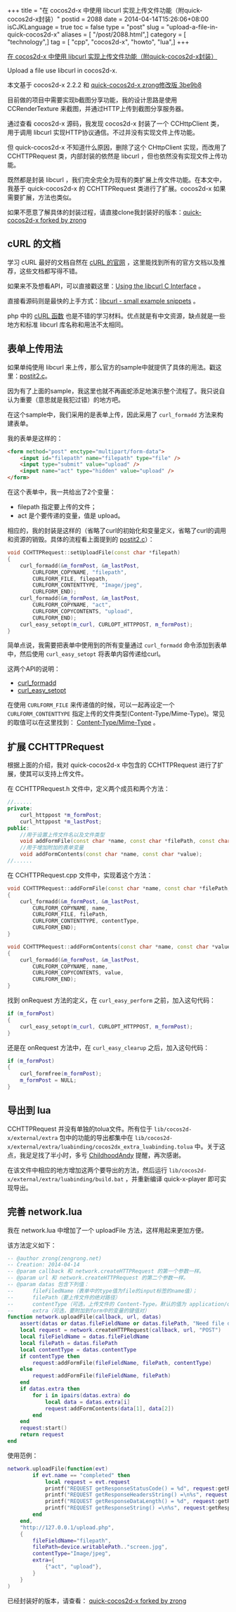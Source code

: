 +++
title = "在 cocos2d-x 中使用 libcurl 实现上传文件功能（附quick-cocos2d-x封装）"
postid = 2088
date = 2014-04-14T15:26:06+08:00
isCJKLanguage = true
toc = false
type = "post"
slug = "upload-a-file-in-quick-cocos2d-x"
aliases = [ "/post/2088.html",]
category = [ "technology",]
tag = [ "cpp", "cocos2d-x", "howto", "lua",]
+++


[在 cocos2d-x 中使用 libcurl 实现上传文件功能（附quick-cocos2d-x封装）](https://blog.zengrong.net/post/2088.html)

Upload a file use libcurl in cocos2d-x.

本文基于 cocos2d-x 2.2.2 和 [quick-cocos2d-x zrong修改版 3be9b8][1]

目前做的项目中需要实现b截图分享功能，我的设计思路是使用 CCRenderTexture 来截图，并通过HTTP上传到截图分享服务器。

通过查看 cocos2d-x 源码，我发现 cocos2d-x 封装了一个 CCHttpClient 类，用于调用 libcurl 实现HTTP协议通信。不过并没有实现文件上传功能。

但 quick-cocos2d-x 不知道什么原因，删除了这个 CHttpClient 实现，而改用了 CCHTTPRequest 类，内部封装的依然是 libcurl ，但也依然没有实现文件上传功能。

既然都是封装 libcurl ，我们完全完全为现有的类扩展上传文件功能。在本文中，我基于 quick-cocos2d-x 的 CCHTTPRequest 类进行了扩展。cocos2d-x 如果需要扩展，方法也类似。<!--more-->

如果不愿意了解具体的封装过程，请直接clone我封装好的版本：[quick-cocos2d-x forked by zrong][11]

## cURL 的文档

学习 cURL 最好的文档自然在 [cURL 的官网][2] ，这里能找到所有的官方文档以及推荐，这些文档都写得不错。

如果来不及想看API，可以直接戳这里：[Using the libcurl C Interface][3] 。

直接看源码则是最快的上手方式：[libcurl - small example snippets][4] 。

php 中的 [cURL 函数][5] 也是不错的学习材料。优点就是有中文资源，缺点就是一些地方和标准 libcurl 库名称和用法不太相同。

## 表单上传用法

如果单纯使用 libcurl 来上传，那么官方的sample中就提供了具体的用法。戳这里：[postit2.c][6]。

因为有了上面的sample，我这里也就不再画蛇添足地演示整个流程了。我只说自认为重要（意思就是我犯过错）的地方吧。

在这个sample中，我们采用的是表单上传，因此采用了 `curl_formadd` 方法来构建表单。

我的表单是这样的：

```html
<form method="post" enctype="multipart/form-data">
	<input id="filepath" name="filepath" type="file" />
	<input type="submit" value="upload" />
	<input name="act" type="hidden" value="upload" />
</form>
```

在这个表单中，我一共给出了2个变量：

* filepath 指定要上传的文件；
* act 是个要传递的变量，值是 upload。

相应的，我的封装是这样的（省略了curl的初始化和变量定义，省略了curl的调用和资源的销毁。具体的流程看上面提到的 [postit2.c][6]）：

```c++
void CCHTTPRequest::setUploadFile(const char *filepath)
{
	curl_formadd(&m_formPost, &m_lastPost, 
		CURLFORM_COPYNAME, "filepath",
		CURLFORM_FILE, filepath,
		CURLFORM_CONTENTTYPE, "Image/jpeg",
		CURLFORM_END);
	curl_formadd(&m_formPost, &m_lastPost,
		CURLFORM_COPYNAME, "act",
		CURLFORM_COPYCONTENTS, "upload",
		CURLFORM_END);
	curl_easy_setopt(m_curl, CURLOPT_HTTPPOST, m_formPost);
}
```

简单点说，我需要把表单中使用到的所有变量通过 `curl_formadd` 命令添加到表单中，然后使用 `curl_easy_setopt` 将表单内容传递给curl。

这两个API的说明：

* [curl_formadd][7]
* [curl_easy_setopt][8]

在使用 `CURLFORM_FILE` 来传递值的时候，可以一起再设定一个 `CURLFORM_CONTENTTYPE` 指定上传的文件类型(Content-Type/Mime-Type)。常见的取值可以在这里找到： [Content-Type/Mime-Type][9]  。

## 扩展 CCHTTPRequest

根据上面的介绍，我对 quick-cocos2d-x 中包含的 CCHTTPRequest 进行了扩展，使其可以支持上传文件。

在 CCHTTPRequest.h 文件中，定义两个成员和两个方法：

```c++
//......
private:
	curl_httppost *m_formPost;
	curl_httppost *m_lastPost;
public:
	//用于设置上传文件名以及文件类型
	void addFormFile(const char *name, const char *filePath, const char *fileType="application/octet-stream");
	//用于增加附加的表单变量
	void addFormContents(const char *name, const char *value);
//......
```

在 CCHTTPRequest.cpp 文件中，实现着这个方法：

```c++
void CCHTTPRequest::addFormFile(const char *name, const char *filePath, const char *contentType)
{
	curl_formadd(&m_formPost, &m_lastPost,
		CURLFORM_COPYNAME, name,
		CURLFORM_FILE, filePath,
		CURLFORM_CONTENTTYPE, contentType,
		CURLFORM_END);
}

void CCHTTPRequest::addFormContents(const char *name, const char *value)
{
	curl_formadd(&m_formPost, &m_lastPost,
		CURLFORM_COPYNAME, name,
		CURLFORM_COPYCONTENTS, value,
		CURLFORM_END);
}
```

找到 onRequest 方法的定义，在 `curl_easy_perform` 之前，加入这句代码：

```c++
if (m_formPost)
{
	curl_easy_setopt(m_curl, CURLOPT_HTTPPOST, m_formPost);
}
```

还是在 onRequest 方法中，在 `curl_easy_clearup` 之后，加入这句代码：

``` c++
if (m_formPost)
{
	curl_formfree(m_formPost);
	m_formPost = NULL;
}
```

## 导出到 lua

CCHTTPRequest 并没有单独的tolua文件。所有位于 `lib/cocos2d-x/external/extra` 包中的功能的导出都集中在 `lib/cocos2d-x/external/extra/luabinding/cocos2dx_extra_luabinding.tolua` 中。关于这点，我足足找了半小时，多亏 [ChildhoodAndy][10] 提醒，再次感谢。

在该文件中相应的地方增加这两个要导出的方法，然后运行 `lib/cocos2d-x/external/extra/luabinding/build.bat` ，并重新编译 quick-x-player 即可实现导出。

## 完善 network.lua

我在 network.lua 中增加了一个 uploadFile 方法，这样用起来更加方便。

该方法定义如下：

```lua
-- @author zrong(zengrong.net)
-- Creation: 2014-04-14
-- @param callback 和 network.createHTTPRequest 的第一个参数一样。
-- @param url 和 network.createHTTPRequest 的第二个参数一样。
-- @param datas 包含下列值：
-- 		fileFiledName（表单中的type值为file的input标签的name值）；
-- 		filePath（要上传文件的绝对路径）
-- 		contentType（可选，上传文件的 Content-Type。默认的值为 application/octet-stream）
-- 		extra（可选，要附加到form中的变量的键值对） 
function network.uploadFile(callback, url, datas)
	assert(datas or datas.fileFieldName or datas.filePath, "Need file datas!")
	local request = network.createHTTPRequest(callback, url, "POST")
	local fileFieldName = datas.fileFieldName
	local filePath = datas.filePath
	local contentType = datas.contentType
	if contentType then
		request:addFormFile(fileFieldName, filePath, contentType)
	else
		request:addFormFile(fileFieldName, filePath)
	end
	if datas.extra then
		for i in ipairs(datas.extra) do
			local data = datas.extra[i]
			request:addFormContents(data[1], data[2])
		end
	end
	request:start()
	return request
end
```

使用范例：

```lua
network.uploadFile(function(evt)
		if evt.name == "completed" then
			local request = evt.request
			printf("REQUEST getResponseStatusCode() = %d", request:getResponseStatusCode())
			printf("REQUEST getResponseHeadersString() =\n%s", request:getResponseHeadersString())
			printf("REQUEST getResponseDataLength() = %d", request:getResponseDataLength())
			printf("REQUEST getResponseString() =\n%s", request:getResponseString())
		end
	end,
	"http://127.0.0.1/upload.php",
	{
		fileFieldName="filepath",
		filePath=device.writablePath.."screen.jpg",
		contentType="Image/jpeg",
		extra={
			{"act", "upload"},
		}
	}
)
```

已经封装好的版本，请查看： [quick-cocos2d-x forked by zrong][11]

[1]: https://github.com/zrong/quick-cocos2d-x/tree/3be9b8a6caeb7d2fac36de1d721c0c57c6635a85
[2]: http://curl.haxx.se/docs/
[3]: http://curl.haxx.se/libcurl/c/
[4]: http://curl.haxx.se/libcurl/c/example.html
[5]: https://php.net/manual/zh/ref.curl.php
[6]: http://curl.haxx.se/libcurl/c/postit2.html
[7]: http://curl.haxx.se/libcurl/c/curl_formadd.html
[8]: http://curl.haxx.se/libcurl/c/curl_easy_setopt.html
[9]: http://tool.oschina.net/commons
[10]: http://childhood.logdown.com/
[11]: https://github.com/zrong/quick-cocos2d-x/
